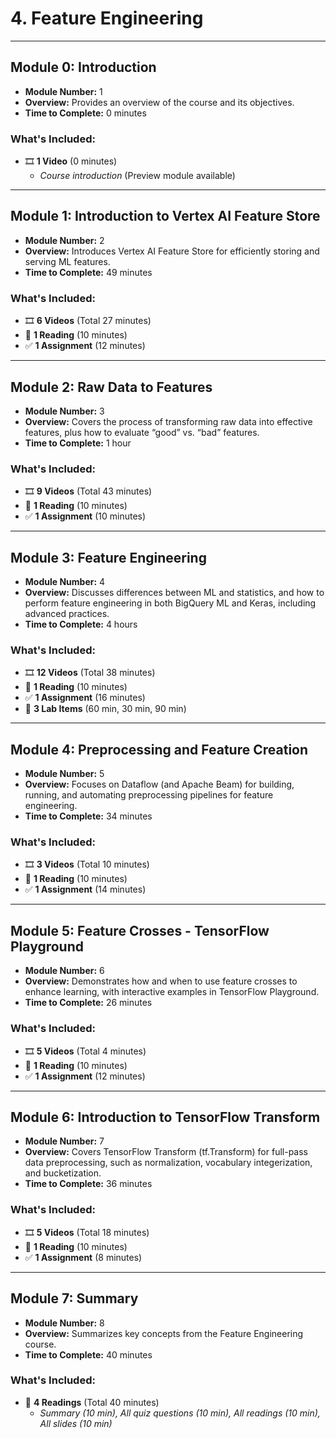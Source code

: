 # 4. Feature Engineering

---

## Module 0: Introduction
- **Module Number:** 1  
- **Overview:** Provides an overview of the course and its objectives.  
- **Time to Complete:** 0 minutes  

### What's Included:
- 🎞 **1 Video** (0 minutes)  
  - *Course introduction* (Preview module available)

---

## Module 1: Introduction to Vertex AI Feature Store
- **Module Number:** 2  
- **Overview:** Introduces Vertex AI Feature Store for efficiently storing and serving ML features.  
- **Time to Complete:** 49 minutes  

### What's Included:
- 🎞 **6 Videos** (Total 27 minutes)  
- 📖 **1 Reading** (10 minutes)  
- ✅ **1 Assignment** (12 minutes)

---

## Module 2: Raw Data to Features
- **Module Number:** 3  
- **Overview:** Covers the process of transforming raw data into effective features, plus how to evaluate “good” vs. “bad” features.  
- **Time to Complete:** 1 hour  

### What's Included:
- 🎞 **9 Videos** (Total 43 minutes)  
- 📖 **1 Reading** (10 minutes)  
- ✅ **1 Assignment** (10 minutes)

---

## Module 3: Feature Engineering
- **Module Number:** 4  
- **Overview:** Discusses differences between ML and statistics, and how to perform feature engineering in both BigQuery ML and Keras, including advanced practices.  
- **Time to Complete:** 4 hours  

### What's Included:
- 🎞 **12 Videos** (Total 38 minutes)  
- 📖 **1 Reading** (10 minutes)  
- ✅ **1 Assignment** (16 minutes)  
- 🔬 **3 Lab Items** (60 min, 30 min, 90 min)

---

## Module 4: Preprocessing and Feature Creation
- **Module Number:** 5  
- **Overview:** Focuses on Dataflow (and Apache Beam) for building, running, and automating preprocessing pipelines for feature engineering.  
- **Time to Complete:** 34 minutes  

### What's Included:
- 🎞 **3 Videos** (Total 10 minutes)  
- 📖 **1 Reading** (10 minutes)  
- ✅ **1 Assignment** (14 minutes)

---

## Module 5: Feature Crosses - TensorFlow Playground
- **Module Number:** 6  
- **Overview:** Demonstrates how and when to use feature crosses to enhance learning, with interactive examples in TensorFlow Playground.  
- **Time to Complete:** 26 minutes  

### What's Included:
- 🎞 **5 Videos** (Total 4 minutes)  
- 📖 **1 Reading** (10 minutes)  
- ✅ **1 Assignment** (12 minutes)

---

## Module 6: Introduction to TensorFlow Transform
- **Module Number:** 7  
- **Overview:** Covers TensorFlow Transform (tf.Transform) for full-pass data preprocessing, such as normalization, vocabulary integerization, and bucketization.  
- **Time to Complete:** 36 minutes  

### What's Included:
- 🎞 **5 Videos** (Total 18 minutes)  
- 📖 **1 Reading** (10 minutes)  
- ✅ **1 Assignment** (8 minutes)

---

## Module 7: Summary
- **Module Number:** 8  
- **Overview:** Summarizes key concepts from the Feature Engineering course.  
- **Time to Complete:** 40 minutes  

### What's Included:
- 📖 **4 Readings** (Total 40 minutes)  
  - *Summary (10 min), All quiz questions (10 min), All readings (10 min), All slides (10 min)*
